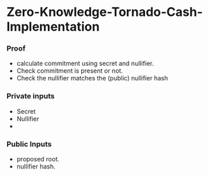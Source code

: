 # Zero-Knowledge-Tornado-Cash-Implementation
### Proof
- calculate commitment using secret and nullifier.
- Check commitment is present or not.
- Check the nullifier matches the (public) nullifier hash

### Private inputs
- Secret
- Nullifier
-

### Public Inputs
- proposed root.
- nullifier hash.
